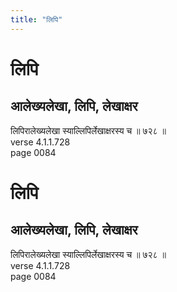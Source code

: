 ```yaml
---
title: "लिपि"
---
```


# लिपि
## आलेख्यलेखा, लिपि, लेखाक्षर
लिपिरालेख्यलेखा स्याल्लिपिर्लेखाक्षरस्य च ॥ ७२८ ॥<br />verse 4.1.1.728<br />page 0084

# लिपि
## आलेख्यलेखा, लिपि, लेखाक्षर
लिपिरालेख्यलेखा स्याल्लिपिर्लेखाक्षरस्य च ॥ ७२८ ॥<br />verse 4.1.1.728<br />page 0084

